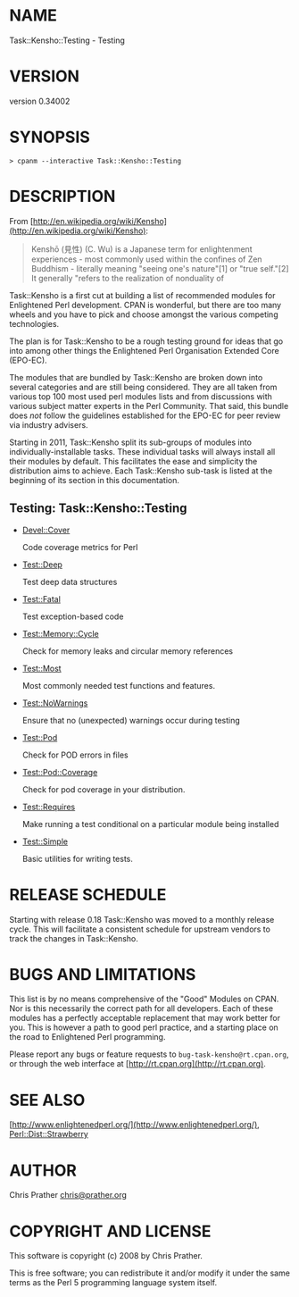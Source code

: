# NAME

Task::Kensho::Testing - Testing

# VERSION

version 0.34002

# SYNOPSIS

    > cpanm --interactive Task::Kensho::Testing

# DESCRIPTION

From [http://en.wikipedia.org/wiki/Kensho](http://en.wikipedia.org/wiki/Kensho):

> Kenshō (見性) (C. Wu) is a Japanese term for enlightenment
> experiences - most commonly used within the confines of Zen
> Buddhism - literally meaning "seeing one's nature"\[1\] or "true
> self."\[2\] It generally "refers to the realization of nonduality of

Task::Kensho is a first cut at building a list of recommended modules
for Enlightened Perl development. CPAN is wonderful, but there are too
many wheels and you have to pick and choose amongst the various
competing technologies.

The plan is for Task::Kensho to be a rough testing ground for ideas that
go into among other things the Enlightened Perl Organisation Extended
Core (EPO-EC).

The modules that are bundled by Task::Kensho are broken down into
several categories and are still being considered. They are all taken
from various top 100 most used perl modules lists and from discussions
with various subject matter experts in the Perl Community. That said,
this bundle does _not_ follow the guidelines established for the EPO-EC
for peer review via industry advisers.

Starting in 2011, Task::Kensho split its sub-groups of modules into
individually-installable tasks. These individual tasks will always install all
their modules by default. This facilitates the ease and simplicity the
distribution aims to achieve. Each Task::Kensho sub-task is listed at the
beginning of its section in this documentation.

## Testing: Task::Kensho::Testing

- [Devel::Cover](https://metacpan.org/pod/Devel::Cover)

    Code coverage metrics for Perl

- [Test::Deep](https://metacpan.org/pod/Test::Deep)

    Test deep data structures

- [Test::Fatal](https://metacpan.org/pod/Test::Fatal)

    Test exception-based code

- [Test::Memory::Cycle](https://metacpan.org/pod/Test::Memory::Cycle)

    Check for memory leaks and circular memory references

- [Test::Most](https://metacpan.org/pod/Test::Most)

    Most commonly needed test functions and features.

- [Test::NoWarnings](https://metacpan.org/pod/Test::NoWarnings)

    Ensure that no (unexpected) warnings occur during testing

- [Test::Pod](https://metacpan.org/pod/Test::Pod)

    Check for POD errors in files

- [Test::Pod::Coverage](https://metacpan.org/pod/Test::Pod::Coverage)

    Check for pod coverage in your distribution.

- [Test::Requires](https://metacpan.org/pod/Test::Requires)

    Make running a test conditional on a particular module being installed

- [Test::Simple](https://metacpan.org/pod/Test::Simple)

    Basic utilities for writing tests.

# RELEASE SCHEDULE

Starting with release 0.18 Task::Kensho was moved to a monthly release
cycle. This will facilitate a consistent schedule for upstream vendors
to track the changes in Task::Kensho.

# BUGS AND LIMITATIONS

This list is by no means comprehensive of the "Good" Modules on CPAN.
Nor is this necessarily the correct path for all developers. Each of
these modules has a perfectly acceptable replacement that may work
better for you. This is however a path to good perl practice, and a
starting place on the road to Enlightened Perl programming.

Please report any bugs or feature requests to
`bug-task-kensho@rt.cpan.org`, or through the web interface at
[http://rt.cpan.org](http://rt.cpan.org).

# SEE ALSO

[http://www.enlightenedperl.org/](http://www.enlightenedperl.org/),
[Perl::Dist::Strawberry](https://metacpan.org/pod/Perl::Dist::Strawberry)

# AUTHOR

Chris Prather <chris@prather.org>

# COPYRIGHT AND LICENSE

This software is copyright (c) 2008 by Chris Prather.

This is free software; you can redistribute it and/or modify it under
the same terms as the Perl 5 programming language system itself.
